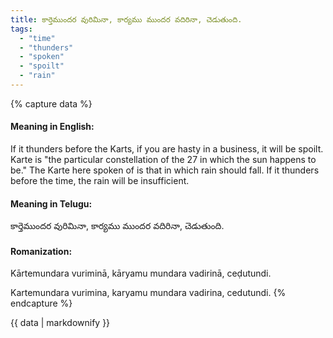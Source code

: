 ```yaml
---
title: కార్తెముందర వురిమినా, కార్యము ముందర వదిరినా, చెడుతుంది.
tags:
  - "time"
  - "thunders"
  - "spoken"
  - "spoilt"
  - "rain"
---
```


{% capture data %}
#### Meaning in English:
If it thunders before the Karts, if you are hasty in a business, it will be spoilt.
Karte is "the particular constellation of the 27 in which the sun happens to be." The Karte here spoken of is that in which rain should fall. If it thunders before the time, the rain will be insufficient.

#### Meaning in Telugu:
కార్తెముందర వురిమినా, కార్యము ముందర వదిరినా, చెడుతుంది.

#### Romanization:
Kārtemundara vuriminā, kāryamu mundara vadirinā, ceḍutundi.

Kartemundara vurimina, karyamu mundara vadirina, cedutundi.
{% endcapture %}

{{ data | markdownify }}

